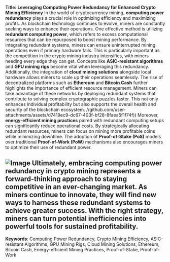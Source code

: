 **Title: Leveraging Computing Power Redundancy for Enhanced Crypto Mining Efficiency**
In the world of cryptocurrency mining, **computing power redundancy** plays a crucial role in optimizing efficiency and maximizing profits. As blockchain technology continues to evolve, miners are constantly seeking ways to enhance their operations. One effective method is utilizing **redundant computing power**, which refers to excess computational resources that can be repurposed to boost mining performance.
By integrating redundant systems, miners can ensure uninterrupted mining operations even if primary hardware fails. This is particularly important as the competition in the crypto mining industry intensifies, with miners needing every edge they can get. Concepts like **ASIC-resistant algorithms** and **GPU mining rigs** become vital when leveraging this redundancy. Additionally, the integration of **cloud mining solutions** alongside local hardware allows miners to scale up their operations seamlessly.
The rise of decentralized platforms such as **Ethereum** and **Bitcoin Cash** further highlights the importance of efficient resource management. Miners can take advantage of these networks by deploying redundant systems that contribute to solving complex cryptographic puzzles faster. This not only enhances individual profitability but also supports the overall health and security of the blockchain ecosystem.
 //github.com/user-attachments/assets/d7419ec9-dc67-403f-bf28-8faea5f1f74f))
Moreover, **energy-efficient mining practices** paired with redundant computing setups can significantly reduce operational costs. By strategically allocating redundant resources, miners can focus on mining more profitable coins while minimizing downtime. The adoption of **Proof-of-Stake (PoS)** models over traditional **Proof-of-Work (PoW)** mechanisms also encourages miners to optimize their use of redundant power.

![Image](https://github.com/user-attachments/assets/4a25d116-2220-4385-b08e-f287af8fcbc4)
Ultimately, embracing **computing power redundancy** in crypto mining represents a forward-thinking approach to staying competitive in an ever-changing market. As miners continue to innovate, they will find new ways to harness these redundant systems to achieve greater success. With the right strategy, miners can turn potential inefficiencies into powerful tools for sustained profitability.
---
**Keywords**: Computing Power Redundancy, Crypto Mining Efficiency, ASIC-resistant Algorithms, GPU Mining Rigs, Cloud Mining Solutions, Ethereum, Bitcoin Cash, Energy-efficient Mining Practices, Proof-of-Stake, Proof-of-Work
